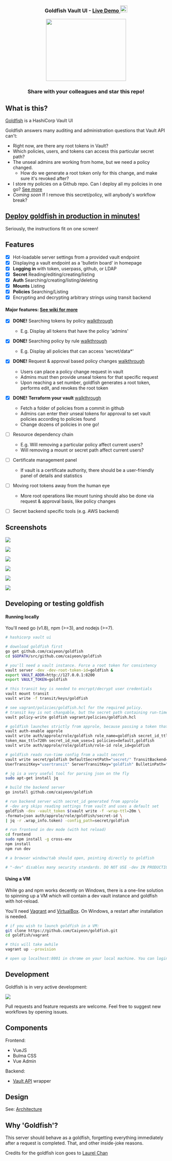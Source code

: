 <div align="center">

<h3>Goldfish Vault UI - <a href="https://vault-ui.io">Live Demo </a> <img height="22" src=https://circleci.com/gh/Caiyeon/goldfish.svg?style=svg></h3>

<p><img width="250" height="194" src="https://github.com/Caiyeon/goldfish/blob/master/frontend/client/assets/logo%402x.png"></p>

<h3>Share with your colleagues and star this repo!</h3>

</div>

## What is this?

[Goldfish](https://vault-ui.io) is a HashiCorp Vault UI

Goldfish answers many auditing and administration questions that Vault API can't:

* Right now, are there any root tokens in Vault?
* Which policies, users, and tokens can access this particular secret path?
* The unseal admins are working from home, but we need a policy changed.
	* How do we generate a root token only for this change, and make sure it's revoked after?
* I store my policies on a Github repo. Can I deploy all my policies in one go? [See more](https://github.com/Caiyeon/goldfish/wiki/Features#request-policy-change-by-github-commit)
* *Coming soon* If I remove this secret/policy, will anybody's workflow break?


<!--
-->
## [Deploy goldfish in production in minutes!](https://github.com/Caiyeon/goldfish/wiki/Production-Deployment)

Seriously, the instructions fit on one screen!


<!--
-->
## Features

* [x] Hot-loadable server settings from a provided vault endpoint
* [x] Displaying a vault endpoint as a 'bulletin board' in homepage
* [x] **Logging in** with token, userpass, github, or LDAP
* [x] **Secret** Reading/editing/creating/listing
* [x] **Auth** Searching/creating/listing/deleting
* [x] **Mounts** Listing
* [x] **Policies** Searching/Listing
* [x] Encrypting and decrypting arbitrary strings using transit backend

#### Major features: [See wiki for more](https://github.com/Caiyeon/goldfish/wiki/Features)
* [x] **DONE!** Searching tokens by policy [walkthrough](https://github.com/Caiyeon/goldfish/wiki/Features#searching-tokens)
	- E.g. Display all tokens that have the policy 'admins'
* [x] **DONE!** Searching policy by rule [walkthrough](https://github.com/Caiyeon/goldfish/wiki/Features#searching-policies)
	- E.g. Display all policies that can access 'secret/data*'
* [x] **DONE!** Request & approval based policy changes [walkthrough](https://github.com/Caiyeon/goldfish/wiki/Features#policy-change-requests)
	- Users can place a policy change request in vault
	- Admins must then provide unseal tokens for that specific request
	- Upon reaching a set number, goldfish generates a root token, performs edit, and revokes the root token
* [x] **DONE!** **Terraform your vault** [walkthrough](https://github.com/Caiyeon/goldfish/wiki/Features#request-policy-change-by-github-commit)
	- Fetch a folder of policies from a commit in github
	- Admins can enter their unseal tokens for approval to set vault policies according to policies found
	- Change dozens of policies in one go!
* [ ] Resource dependency chain
	- E.g. Will removing a particular policy affect current users?
	- Will removing a mount or secret path affect current users?
* [ ] Certificate management panel
	- If vault is a certificate authority, there should be a user-friendly panel of details and statistics
* [ ] Moving root tokens away from the human eye
	- More root operations like mount tuning should also be done via request & approval basis, like policy changes
* [ ] Secret backend specific tools (e.g. AWS backend)



<!--
-->
## Screenshots

![](screenshots/Login.png)


![](screenshots/Request.png)


![](screenshots/BulletinBoard.png)


![](screenshots/TokenCreator.png)


![](screenshots/Users.png)


![](screenshots/Policies.png)



<!--
-->
## Developing or testing goldfish

#### Running locally
You'll need go (v1.8), npm (>=3), and nodejs (>=7).

```bash
# hashicorp vault ui

# download goldfish first
go get github.com/caiyeon/goldfish
cd $GOPATH/src/github.com/caiyeon/goldfish

# you'll need a vault instance. Force a root token for consistency
vault server -dev -dev-root-token-id=goldfish &
export VAULT_ADDR=http://127.0.0.1:8200
export VAULT_TOKEN=goldfish

# this transit key is needed to encrypt/decrypt user credentials
vault mount transit
vault write -f transit/keys/goldfish

# see vagrant/policies/goldfish.hcl for the required policy.
# transit key is not changable, but the secret path containing run-time settings can be changed
vault policy-write goldfish vagrant/policies/goldfish.hcl

# goldfish launches strictly from approle, because passing a token that humans can see would be silly
vault auth-enable approle
vault write auth/approle/role/goldfish role_name=goldfish secret_id_ttl=5m token_ttl=480h \
token_max_ttl=720h secret_id_num_uses=1 policies=default,goldfish
vault write auth/approle/role/goldfish/role-id role_id=goldfish

# goldfish reads run-time config from a vault secret
vault write secret/goldfish DefaultSecretPath="secret/" TransitBackend="transit" \
UserTransitKey="usertransit" ServerTransitKey="goldfish" BulletinPath="secret/bulletins/"

# jq is a very useful tool for parsing json on the fly
sudo apt-get install jq

# build the backend server
go install github.com/caiyeon/goldfish

# run backend server with secret_id generated from approle
# -dev arg skips reading settings from vault and uses a default set
goldfish -dev -vault_token $(vault write -f -wrap-ttl=20m \
-format=json auth/approle/role/goldfish/secret-id \
| jq -r .wrap_info.token) -config_path=secret/goldfish

# run frontend in dev mode (with hot reload)
cd frontend
sudo npm install -g cross-env
npm install
npm run dev

# a browser window/tab should open, pointing directly to goldfish

# "-dev" disables many security standards. DO NOT USE -dev IN PRODUCTION!
```


#### Using a VM
While go and npm works decently on Windows, there is a one-line solution to spinning up a VM which will contain a dev vault instance and goldfish with hot-reload.

You'll need [Vagrant](https://www.vagrantup.com/downloads.html) and [VirtualBox](https://www.virtualbox.org/). On Windows, a restart after installation is needed.

```bash
# if you wish to launch goldfish in a VM:
git clone https://github.com/Caiyeon/goldfish.git
cd goldfish/vagrant

# this will take awhile
vagrant up --provision

# open up localhost:8001 in chrome on your local machine. You can login with token 'goldfish'
```



<!--
-->
## Development
Goldfish is in very active development:

![](screenshots/Pulse.png)

Pull requests and feature requests are welcome. Feel free to suggest new workflows by opening issues.


<!--
-->
## Components

Frontend:
* VueJS
* Bulma CSS
* Vue Admin

Backend:
* [Vault API](https://godoc.org/github.com/hashicorp/vault/api) wrapper



<!--
-->
## Design

See: [Architecture](https://github.com/Caiyeon/goldfish/wiki/Architecture)



<!--
-->
## Why 'Goldfish'?

This server should behave as a goldfish, forgetting everything immediately after a request is completed. That, and other inside-joke reasons.

Credits for the goldfish icon goes to [Laurel Chan](https://www.linkedin.com/in/laurel-chan-11baa286)
